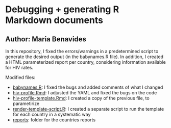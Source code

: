 # Debugging + generating R Markdown documents

## Author: Maria Benavides

In this repository, I fixed the errors/warnings in a predetermined script to generate the desired output (in the babynames.R file). In addition, I created a HTML parameterized report per country, considering information available for HIV rates. 

Modified files: 

* [babynames.R](babynames.R): I fixed the bugs and added comments of what I changed
* [hiv-profile.Rmd](hiv-profile.Rmd): I adjusted the YAML and fixed the bugs on the code
* [hiv-profile-template.Rmd](hiv-profile-template.Rmd): I created a copy of the previous file, to parametirize 
* [render-template-script.R](render-template-script.R): I created a separate script to run the template for each country in a systematic way
* [reports](reports): folder for the countries reports 
